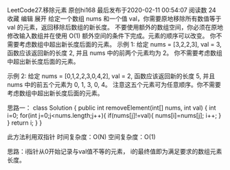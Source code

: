LeetCode27.移除元素
原创hi168 最后发布于2020-02-11 00:54:07 阅读数 24  收藏
编辑 展开
给定一个数组 nums 和一个值 val，你需要原地移除所有数值等于 val 的元素，返回移除后数组的新长度。
不要使用额外的数组空间，你必须在原地修改输入数组并在使用 O(1) 额外空间的条件下完成。元素的顺序可以改变。
你不需要考虑数组中超出新长度后面的元素。
示例 1:
给定 nums = [3,2,2,3], val = 3,
函数应该返回新的长度 2, 并且 nums 中的前两个元素均为 2。
你不需要考虑数组中超出新长度后面的元素。

示例 2:
给定 nums = [0,1,2,2,3,0,4,2], val = 2,
函数应该返回新的长度 5, 并且 nums 中的前五个元素为 0, 1, 3, 0, 4。
注意这五个元素可为任意顺序。你不需要考虑数组中超出新长度后面的元素。

思路一：
class Solution {
    public int removeElement(int[] nums, int val) {
        int i=0;
        for(int j=0;j<nums.length;j++){
            if(nums[j]!=val){
                nums[i]=nums[j];
                i++;
            }
        }
        return i;
    }
}

此方法利用双指针
时间复杂度：O(N)
空间复杂度：O(1)

思路：i指针从0开始记录与val值不等的元素，
i的最终值即为满足要求的数组元素长度。
